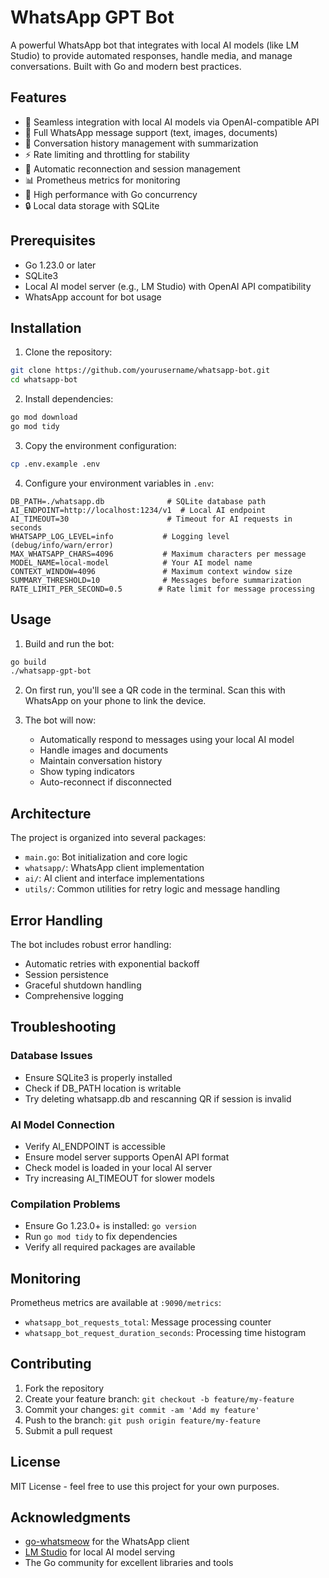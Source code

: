 # WhatsApp GPT Bot

A powerful WhatsApp bot that integrates with local AI models (like LM Studio) to provide automated responses, handle media, and manage conversations. Built with Go and modern best practices.

## Features

- 🤖 Seamless integration with local AI models via OpenAI-compatible API
- 📱 Full WhatsApp message support (text, images, documents)
- 💬 Conversation history management with summarization
- ⚡ Rate limiting and throttling for stability
- 🔄 Automatic reconnection and session management
- 📊 Prometheus metrics for monitoring
- 🚀 High performance with Go concurrency
- 🔒 Local data storage with SQLite

## Prerequisites

- Go 1.23.0 or later
- SQLite3
- Local AI model server (e.g., LM Studio) with OpenAI API compatibility
- WhatsApp account for bot usage

## Installation

1. Clone the repository:
```bash
git clone https://github.com/yourusername/whatsapp-bot.git
cd whatsapp-bot
```

2. Install dependencies:
```bash
go mod download
go mod tidy
```

3. Copy the environment configuration:
```bash
cp .env.example .env
```

4. Configure your environment variables in `.env`:
```env
DB_PATH=./whatsapp.db              # SQLite database path
AI_ENDPOINT=http://localhost:1234/v1  # Local AI endpoint
AI_TIMEOUT=30                      # Timeout for AI requests in seconds
WHATSAPP_LOG_LEVEL=info           # Logging level (debug/info/warn/error)
MAX_WHATSAPP_CHARS=4096           # Maximum characters per message
MODEL_NAME=local-model            # Your AI model name
CONTEXT_WINDOW=4096               # Maximum context window size
SUMMARY_THRESHOLD=10              # Messages before summarization
RATE_LIMIT_PER_SECOND=0.5        # Rate limit for message processing
```

## Usage

1. Build and run the bot:
```bash
go build
./whatsapp-gpt-bot
```

2. On first run, you'll see a QR code in the terminal. Scan this with WhatsApp on your phone to link the device.

3. The bot will now:
   - Automatically respond to messages using your local AI model
   - Handle images and documents
   - Maintain conversation history
   - Show typing indicators
   - Auto-reconnect if disconnected

## Architecture

The project is organized into several packages:

- `main.go`: Bot initialization and core logic
- `whatsapp/`: WhatsApp client implementation
- `ai/`: AI client and interface implementations
- `utils/`: Common utilities for retry logic and message handling

## Error Handling

The bot includes robust error handling:

- Automatic retries with exponential backoff
- Session persistence
- Graceful shutdown handling
- Comprehensive logging

## Troubleshooting

### Database Issues
- Ensure SQLite3 is properly installed
- Check if DB_PATH location is writable
- Try deleting whatsapp.db and rescanning QR if session is invalid

### AI Model Connection
- Verify AI_ENDPOINT is accessible
- Ensure model server supports OpenAI API format
- Check model is loaded in your local AI server
- Try increasing AI_TIMEOUT for slower models

### Compilation Problems
- Ensure Go 1.23.0+ is installed: `go version`
- Run `go mod tidy` to fix dependencies
- Verify all required packages are available

## Monitoring

Prometheus metrics are available at `:9090/metrics`:
- `whatsapp_bot_requests_total`: Message processing counter
- `whatsapp_bot_request_duration_seconds`: Processing time histogram

## Contributing

1. Fork the repository
2. Create your feature branch: `git checkout -b feature/my-feature`
3. Commit your changes: `git commit -am 'Add my feature'`
4. Push to the branch: `git push origin feature/my-feature`
5. Submit a pull request

## License

MIT License - feel free to use this project for your own purposes.

## Acknowledgments

- [go-whatsmeow](https://github.com/tulir/whatsmeow) for the WhatsApp client
- [LM Studio](https://lmstudio.ai/) for local AI model serving
- The Go community for excellent libraries and tools